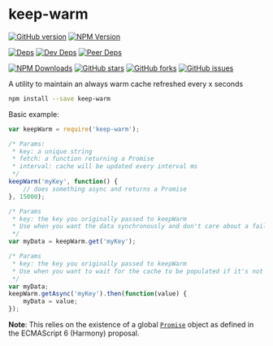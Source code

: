 # keep-warm

[![GitHub version][github-img]][github-url]
[![NPM Version][npm-img]][npm-url]

[![Deps][deps-img]][deps-url]
[![Dev Deps][devDeps-img]][deps-url]
[![Peer Deps][peerDeps-img]][deps-url]

[![NPM Downloads][downloads-img]][npm-url]
[![GitHub stars][stars-img]][github-url]
[![GitHub forks][forks-img]][github-url]
[![GitHub issues][issues-img]][github-url]

A utility to maintain an always warm cache refreshed every x seconds

```bash
npm install --save keep-warm
```

Basic example:

```javascript
var keepWarm = require('keep-warm');

/* Params:
 * key: a unique string
 * fetch: a function returning a Promise
 * interval: cache will be updated every interval ms
 */
keepWarm('myKey', function() {
    // does something async and returns a Promise
}, 15000);

/* Params
 * key: the key you originally passed to keepWarm
 * Use when you want the data synchronously and don't care about a failure when the cache has not been initially populated
 */
var myData = keepWarm.get('myKey');

/* Params
 * key: the key you originally passed to keepWarm
 * Use when you want to wait for the cache to be populated if it's not
 */
var myData;
keepWarm.getAsync('myKey').then(function(value) {
    myData = value;
});
```

__Note__: This relies on the existence of a global [`Promise`](https://developer.mozilla.org/en-US/docs/Web/JavaScript/Reference/Global_Objects/Promise) object as defined in the ECMAScript 6 (Harmony) proposal.

[npm-img]: http://img.shields.io/npm/v/keep-warm.svg
[downloads-img]: http://img.shields.io/npm/dm/keep-warm.svg
[npm-url]: https://www.npmjs.org/package/keep-warm
[github-img]: https://badge.fury.io/gh/kunalgolani%2Fkeep-warm.svg
[stars-img]: https://img.shields.io/github/stars/kunalgolani/keep-warm.svg
[forks-img]: https://img.shields.io/github/forks/kunalgolani/keep-warm.svg
[issues-img]: https://img.shields.io/github/issues-raw/kunalgolani/keep-warm.svg
[github-url]: https://github.com/kunalgolani/keep-warm
[deps-img]: https://img.shields.io/david/kunalgolani/keep-warm.svg
[devDeps-img]: https://img.shields.io/david/dev/kunalgolani/keep-warm.svg
[peerDeps-img]: https://img.shields.io/david/peer/kunalgolani/keep-warm.svg
[deps-url]: https://github.com/kunalgolani/keep-warm/blob/master/package.json